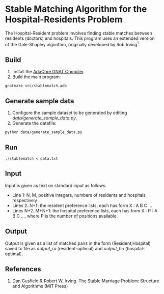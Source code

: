 # Stable Matching Algorithm for the Hospital-Residents Problem

The Hospital-Resident problem involves finding stable matches between residents (doctors) and hospitals. This program uses an extended version of the Gale-Shapley algorithm, originally developed by Rob Irving<sup>1</sup>.

## Build
1. Install the <a href="https://www.adacore.com/download">AdaCore GNAT Compiler</a>.
2. Build the main program:
```
gnatmake src/stablematch.adb
```

## Generate sample data
1. Configure the sample dataset to be generated by editing *data/generate_sample_data.py*.
2. Generate the datafile:
```
python data/generate_sample_data.py
```

## Run
```
./stablematch < data.txt
```

## Input
Input is given as text on standard input as follows:
- Line 1: N, M, positive integers, numbers of residents and hospitals respectively
- Lines 2..N+1: the resident preference lists, each has form X : A B C ...
- Lines N+2..M+N+1: the hospital preference lists, each has form X : P : A B C ..., where P is the number of positions available

## Output
Output is given as a list of matched pairs in the form (Resident,Hospital) saved to file as *output_ro* (resident-optimal) and *output_ho* (hospital-optimal).

## References
1. Dan Gusfield & Robert W. Irving, The Stable Marriage Problem: Structure and Algorithms (MIT Press)
